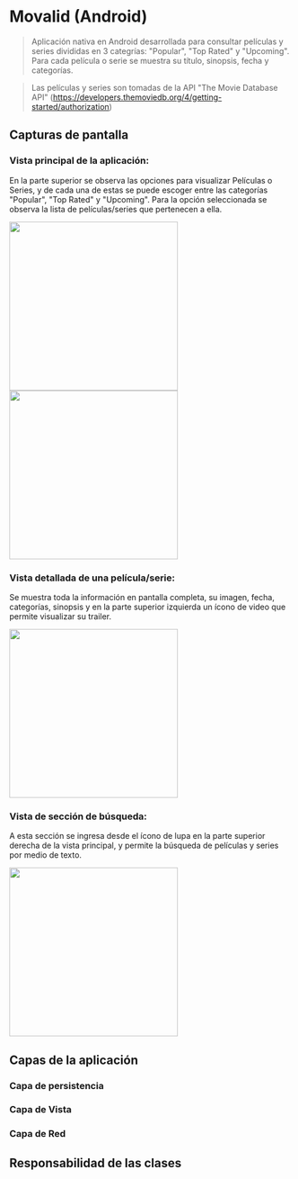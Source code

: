 # Movalid (Android)

> Aplicación nativa en Android desarrollada para consultar películas y series divididas en 3 categrías: "Popular", "Top Rated" y "Upcoming". Para cada película o serie se muestra su título, sinopsis, fecha y categorías.

> Las películas y series son tomadas de la API "The Movie Database API" (https://developers.themoviedb.org/4/getting-started/authorization)


## Capturas de pantalla

### Vista principal de la aplicación:
En la parte superior se observa las opciones para visualizar Películas o Series, y de cada una de estas se puede escoger entre las categorías "Popular", "Top Rated" y "Upcoming". Para la opción seleccionada se observa la lista de películas/series que pertenecen a ella.

<img src="./Screenshot/home.png" width="300"> <img src="./Screenshot/homeSerie.png" width="300">

### Vista detallada de una película/serie:
Se muestra toda la información en pantalla completa, su imagen, fecha, categorías, sinopsis y en la parte superior izquierda un ícono de video que permite visualizar su trailer.

<img src="./Screenshot/detail.png" width="300">

### Vista de sección de búsqueda:
A esta sección se ingresa desde el ícono de lupa en la parte superior derecha de la vista principal, y permite la búsqueda de películas y series por medio de texto.

<img src="./Screenshot/search.png" width="300">


## Capas de la aplicación

### Capa de persistencia

### Capa de Vista


### Capa de Red


## Responsabilidad de las clases


